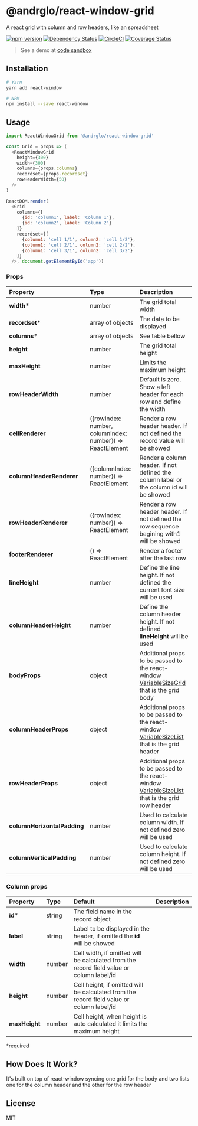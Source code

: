 # @andrglo/react-window-grid

A react grid with column and row headers, like an spreadsheet


 [![npm version](https://badge.fury.io/js/%40andrglo%2Freact-window-grid.svg)](https://badge.fury.io/js/%40andrglo%2Freact-window-grid) [![Dependency Status][daviddm-image]][daviddm-url] [![CircleCI](https://circleci.com/gh/andrglo/react-window-grid.svg?style=svg)](https://circleci.com/gh/andrglo/react-window-grid) [![Coverage Status](https://coveralls.io/repos/github/andrglo/react-window-grid/badge.svg?branch=master)](https://coveralls.io/github/andrglo/react-window-grid?branch=master)

> See a demo at [code sandbox](https://codesandbox.io/s/reactwindowgrid-demo-ux5we)

## Installation

```bash
# Yarn
yarn add react-window

# NPM
npm install --save react-window
```

## Usage

```javascript
import ReactWindowGrid from '@andrglo/react-window-grid'

const Grid = props => (
  <ReactWindowGrid
    height={300}
    width={300}
    columns={props.columns}
    recordset={props.recordset}
    rowHeaderWidth={50}
  />
)

ReactDOM.render(
  <Grid
    columns={[
      {id: 'column1', label: 'Column 1'},
      {id: 'column2', label: 'Column 2'}
    ]}
    recordset={[
      {column1: 'cell 1/1', column2: 'cell 1/2'},
      {column1: 'cell 2/1', column2: 'cell 2/2'},
      {column1: 'cell 3/1', column2: 'cell 3/2'}
    ]}
  />, document.getElementById('app'))
```

### Props

| Property | Type | Description |
|:---|:---|:---|
| __width__* | number | The grid total width |
| __recordset__* | array of objects | The data to be displayed |
| __columns__* | array of objects | See table bellow |
| __height__ | number | The grid total height |
| __maxHeight__ | number | Limits the maximum height |
| __rowHeaderWidth__ | number | Default is zero. Show a left header for each row and define the width |
| __cellRenderer__ | ({rowIndex: number, columnIndex: number}) => ReactElement | Render a row header header. If not defined the record value will be showed |
| __columnHeaderRenderer__ | ({columnIndex: number}) => ReactElement | Render a column header.  If not defined the column label or the column id will be showed |
| __rowHeaderRenderer__ | ({rowIndex: number}) => ReactElement | Render a row header header. If not defined the row sequence begining with1 will be showed |
| __footerRenderer__ | () => ReactElement | Render a footer after the last row |
| __lineHeight__ | number | Define the line height. If not defined the current font size will be used|
| __columnHeaderHeight__ | number | Define the column header height. If not defined __lineHeight__ will be used|
| __bodyProps__ | object | Additional props to be passed to the react-window [VariableSizeGrid](https://react-window.now.sh/#/api/VariableSizeGrid) that is the grid body |
| __columnHeaderProps__ | object | Additional props to be passed to the react-window [VariableSizeList](https://react-window.now.sh/#/api/VariableSizeList) that is the grid header |
| __rowHeaderProps__ | object | Additional props to be passed to the react-window [VariableSizeList](https://react-window.now.sh/#/api/VariableSizeList) that is the grid row header |
| __columnHorizontalPadding__ | number | Used to calculate column width. If not defined zero will be used |
| __columnVerticalPadding__ | number | Used to calculate column height. If not defined zero will be used |

### Column props

| Property | Type | Default | Description |
|:---|:---|:---|:---|
| __id__* | string | The field name in the record object  |
| __label__ | string | Label to be displayed in the header, if omitted the __id__ will be showed  |
| __width__ | number | Cell width, if omitted will be calculated from the record field value or column label/id  |
| __height__ | number | Cell height, if omitted will be calculated from the record field value or column label/id  |
| __maxHeight__ | number | Cell height, when height is auto calculated it limits the maximum height |

*required

## How Does It Work?

It's built on top of react-window syncing one grid for the body and two lists one for the column header and the other for the row header

## License

MIT

[daviddm-image]: https://david-dm.org/andrglo/react-window-grid.svg
[daviddm-url]: https://david-dm.org/andrglo/react-window-grid

